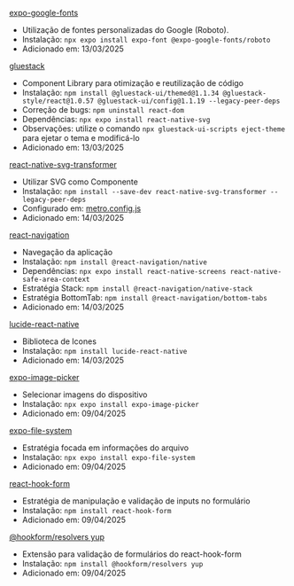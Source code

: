 [expo-google-fonts](https://docs.expo.dev/develop/user-interface/fonts/)
- Utilização de fontes personalizadas do Google (Roboto).
- Instalação: ```npx expo install expo-font @expo-google-fonts/roboto``` 
- Adicionado em: 13/03/2025

[gluestack](https://gluestack.io)
- Component Library para otimização e reutilização de código
- Instalação: ```npm install @gluestack-ui/themed@1.1.34 @gluestack-style/react@1.0.57 @gluestack-ui/config@1.1.19 --legacy-peer-deps```
- Correção de bugs: ```npm uninstall react-dom```
- Dependências: ```npx expo install react-native-svg```
- Observações: utilize o comando ```npx gluestack-ui-scripts eject-theme``` para ejetar o tema e modificá-lo
- Adicionado em: 13/03/2025

[react-native-svg-transformer](https://github.com/kristerkari/react-native-svg-transformer)
- Utilizar SVG como Componente
- Instalação: ```npm install --save-dev react-native-svg-transformer --legacy-peer-deps```
- Configurado em: [metro.config.js](./metro.config.js)
- Adicionado em: 14/03/2025

[react-navigation](https://reactnavigation.org/docs/getting-started)
- Navegação da aplicação
- Instalação: ```npm install @react-navigation/native```
- Dependências: ```npx expo install react-native-screens react-native-safe-area-context```
- Estratégia Stack: ```npm install @react-navigation/native-stack```
- Estratégia BottomTab: ```npm install @react-navigation/bottom-tabs```
- Adicionado em: 14/03/2025

[lucide-react-native](https://lucide.dev/guide/packages/lucide-react-native)
- Biblioteca de Icones
- Instalação: ```npm install lucide-react-native```
- Adicionado em: 14/03/2025

[expo-image-picker](https://docs.expo.dev/versions/latest/sdk/imagepicker/)
- Selecionar imagens do dispositivo
- Instalação: ```npx expo install expo-image-picker```
- Adicionado em: 09/04/2025

[expo-file-system](https://docs.expo.dev/versions/latest/sdk/filesystem/)
- Estratégia focada em informações do arquivo
- Instalação: ```npx expo install expo-file-system```
- Adicionado em: 09/04/2025

[react-hook-form](https://react-hook-form.com)
- Estratégia de manipulação e validação de inputs no formulário
- Instalação: ```npm install react-hook-form```
- Adicionado em: 09/04/2025

[@hookform/resolvers yup](https://react-hook-form.com/get-started#SchemaValidation)
- Extensão para validação de formulários do react-hook-form
- Instalação: ```npm install @hookform/resolvers yup```
- Adicionado em: 09/04/2025